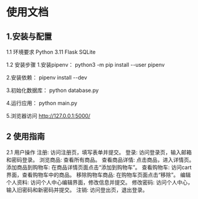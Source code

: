 # 使用文档 
 ## 1.安装与配置 ##
  1.1 环境要求
   Python 3.11
   Flask
   SQLite

  1.2 安装步骤
   1.安装pipenv：
    python3 -m pip install --user pipenv

   2.安装依赖：
    pipenv install --dev

   3.初始化数据库：
    python database.py

   4.运行应用：
    python main.py

   5.浏览器访问 http://127.0.0.1:5000/

 ## 2 使用指南 ##
  2.1 用户操作
       注册: 访问注册页，填写表单并提交。
   登录: 访问登录页，输入邮箱和密码登录。
   浏览商品: 查看所有商品。
   查看商品详情: 点击商品，进入详情页。
   添加商品到购物车: 在商品详情页面点击“添加到购物车”。
   查看购物车: 访问cart界面，查看购物车中的商品。
   移除购物车商品: 在购物车页面点击“移除”。
   编辑个人资料: 访问个人中心编辑界面，修改信息并提交。
   修改密码: 访问个人中心，输入旧密码和新密码并提交。
   注销: 访问登出页，退出登录。

